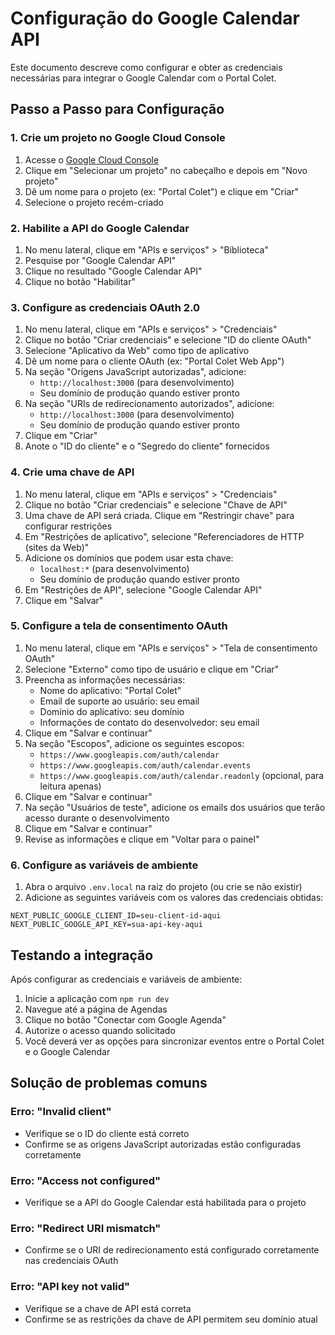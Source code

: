 # Configuração do Google Calendar API

Este documento descreve como configurar e obter as credenciais necessárias para integrar o Google Calendar com o Portal Colet.

## Passo a Passo para Configuração

### 1. Crie um projeto no Google Cloud Console

1. Acesse o [Google Cloud Console](https://console.cloud.google.com/)
2. Clique em "Selecionar um projeto" no cabeçalho e depois em "Novo projeto"
3. Dê um nome para o projeto (ex: "Portal Colet") e clique em "Criar"
4. Selecione o projeto recém-criado

### 2. Habilite a API do Google Calendar

1. No menu lateral, clique em "APIs e serviços" > "Biblioteca"
2. Pesquise por "Google Calendar API"
3. Clique no resultado "Google Calendar API"
4. Clique no botão "Habilitar"

### 3. Configure as credenciais OAuth 2.0

1. No menu lateral, clique em "APIs e serviços" > "Credenciais"
2. Clique no botão "Criar credenciais" e selecione "ID do cliente OAuth"
3. Selecione "Aplicativo da Web" como tipo de aplicativo
4. Dê um nome para o cliente OAuth (ex: "Portal Colet Web App")
5. Na seção "Origens JavaScript autorizadas", adicione:
   - `http://localhost:3000` (para desenvolvimento)
   - Seu domínio de produção quando estiver pronto
6. Na seção "URIs de redirecionamento autorizados", adicione:
   - `http://localhost:3000` (para desenvolvimento)
   - Seu domínio de produção quando estiver pronto
7. Clique em "Criar"
8. Anote o "ID do cliente" e o "Segredo do cliente" fornecidos

### 4. Crie uma chave de API

1. No menu lateral, clique em "APIs e serviços" > "Credenciais"
2. Clique no botão "Criar credenciais" e selecione "Chave de API"
3. Uma chave de API será criada. Clique em "Restringir chave" para configurar restrições
4. Em "Restrições de aplicativo", selecione "Referenciadores de HTTP (sites da Web)"
5. Adicione os domínios que podem usar esta chave:
   - `localhost:*` (para desenvolvimento)
   - Seu domínio de produção quando estiver pronto
6. Em "Restrições de API", selecione "Google Calendar API"
7. Clique em "Salvar"

### 5. Configure a tela de consentimento OAuth

1. No menu lateral, clique em "APIs e serviços" > "Tela de consentimento OAuth"
2. Selecione "Externo" como tipo de usuário e clique em "Criar"
3. Preencha as informações necessárias:
   - Nome do aplicativo: "Portal Colet"
   - Email de suporte ao usuário: seu email
   - Domínio do aplicativo: seu domínio
   - Informações de contato do desenvolvedor: seu email
4. Clique em "Salvar e continuar"
5. Na seção "Escopos", adicione os seguintes escopos:
   - `https://www.googleapis.com/auth/calendar`
   - `https://www.googleapis.com/auth/calendar.events`
   - `https://www.googleapis.com/auth/calendar.readonly` (opcional, para leitura apenas)
6. Clique em "Salvar e continuar"
7. Na seção "Usuários de teste", adicione os emails dos usuários que terão acesso durante o desenvolvimento
8. Clique em "Salvar e continuar"
9. Revise as informações e clique em "Voltar para o painel"

### 6. Configure as variáveis de ambiente

1. Abra o arquivo `.env.local` na raiz do projeto (ou crie se não existir)
2. Adicione as seguintes variáveis com os valores das credenciais obtidas:

```
NEXT_PUBLIC_GOOGLE_CLIENT_ID=seu-client-id-aqui
NEXT_PUBLIC_GOOGLE_API_KEY=sua-api-key-aqui
```

## Testando a integração

Após configurar as credenciais e variáveis de ambiente:

1. Inicie a aplicação com `npm run dev`
2. Navegue até a página de Agendas
3. Clique no botão "Conectar com Google Agenda"
4. Autorize o acesso quando solicitado
5. Você deverá ver as opções para sincronizar eventos entre o Portal Colet e o Google Calendar

## Solução de problemas comuns

### Erro: "Invalid client"
- Verifique se o ID do cliente está correto
- Confirme se as origens JavaScript autorizadas estão configuradas corretamente

### Erro: "Access not configured"
- Verifique se a API do Google Calendar está habilitada para o projeto

### Erro: "Redirect URI mismatch"
- Confirme se o URI de redirecionamento está configurado corretamente nas credenciais OAuth

### Erro: "API key not valid"
- Verifique se a chave de API está correta
- Confirme se as restrições da chave de API permitem seu domínio atual